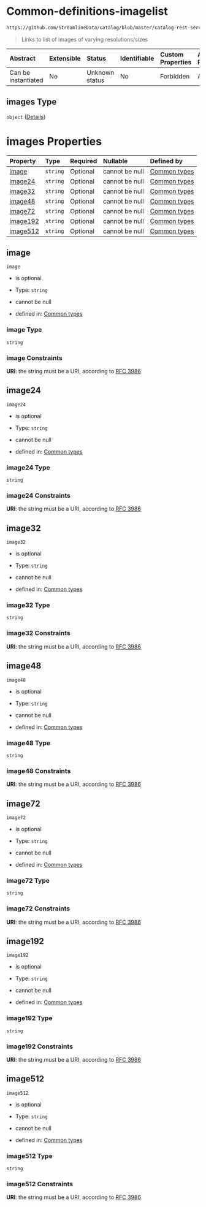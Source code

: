 # Common-definitions-imagelist

```txt
https://github.com/StreamlineData/catalog/blob/master/catalog-rest-service/src/main/resources/json/schema/type/common.json#/definitions/profile/properties/images
```



> Links to list of images of varying resolutions/sizes

| Abstract            | Extensible | Status         | Identifiable | Custom Properties | Additional Properties | Access Restrictions | Defined In                                                     |
| :------------------ | :--------- | :------------- | :----------- | :---------------- | :-------------------- | :------------------ | :------------------------------------------------------------- |
| Can be instantiated | No         | Unknown status | No           | Forbidden         | Allowed               | none                | [common.json*](https://github.com/StreamlineData/catalog/blob/master/catalog-rest-service/src/main/resources/json/schema/type/common.json "open original schema") |

## images Type

`object` ([Details](../Common/common-definitions-imagelist.md))

# images Properties

| Property              | Type     | Required | Nullable       | Defined by                                                                                                                                                                                                                                  |
| :-------------------- | :------- | :------- | :------------- | :------------------------------------------------------------------------------------------------------------------------------------------------------------------------------------------------------------------------------------------ |
| [image](#image)       | `string` | Optional | cannot be null | [Common types](common-definitions-imagelist-properties-image.md "https://github.com/StreamlineData/catalog/blob/master/catalog-rest-service/src/main/resources/json/schema/type/common.json#/definitions/imageList/properties/image")       |
| [image24](#image24)   | `string` | Optional | cannot be null | [Common types](common-definitions-imagelist-properties-image24.md "https://github.com/StreamlineData/catalog/blob/master/catalog-rest-service/src/main/resources/json/schema/type/common.json#/definitions/imageList/properties/image24")   |
| [image32](#image32)   | `string` | Optional | cannot be null | [Common types](common-definitions-imagelist-properties-image32.md "https://github.com/StreamlineData/catalog/blob/master/catalog-rest-service/src/main/resources/json/schema/type/common.json#/definitions/imageList/properties/image32")   |
| [image48](#image48)   | `string` | Optional | cannot be null | [Common types](common-definitions-imagelist-properties-image48.md "https://github.com/StreamlineData/catalog/blob/master/catalog-rest-service/src/main/resources/json/schema/type/common.json#/definitions/imageList/properties/image48")   |
| [image72](#image72)   | `string` | Optional | cannot be null | [Common types](common-definitions-imagelist-properties-image72.md "https://github.com/StreamlineData/catalog/blob/master/catalog-rest-service/src/main/resources/json/schema/type/common.json#/definitions/imageList/properties/image72")   |
| [image192](#image192) | `string` | Optional | cannot be null | [Common types](common-definitions-imagelist-properties-image192.md "https://github.com/StreamlineData/catalog/blob/master/catalog-rest-service/src/main/resources/json/schema/type/common.json#/definitions/imageList/properties/image192") |
| [image512](#image512) | `string` | Optional | cannot be null | [Common types](common-definitions-imagelist-properties-image512.md "https://github.com/StreamlineData/catalog/blob/master/catalog-rest-service/src/main/resources/json/schema/type/common.json#/definitions/imageList/properties/image512") |

## image



`image`

*   is optional

*   Type: `string`

*   cannot be null

*   defined in: [Common types](common-definitions-imagelist-properties-image.md "https://github.com/StreamlineData/catalog/blob/master/catalog-rest-service/src/main/resources/json/schema/type/common.json#/definitions/imageList/properties/image")

### image Type

`string`

### image Constraints

**URI**: the string must be a URI, according to [RFC 3986](https://tools.ietf.org/html/rfc3986 "check the specification")

## image24



`image24`

*   is optional

*   Type: `string`

*   cannot be null

*   defined in: [Common types](common-definitions-imagelist-properties-image24.md "https://github.com/StreamlineData/catalog/blob/master/catalog-rest-service/src/main/resources/json/schema/type/common.json#/definitions/imageList/properties/image24")

### image24 Type

`string`

### image24 Constraints

**URI**: the string must be a URI, according to [RFC 3986](https://tools.ietf.org/html/rfc3986 "check the specification")

## image32



`image32`

*   is optional

*   Type: `string`

*   cannot be null

*   defined in: [Common types](common-definitions-imagelist-properties-image32.md "https://github.com/StreamlineData/catalog/blob/master/catalog-rest-service/src/main/resources/json/schema/type/common.json#/definitions/imageList/properties/image32")

### image32 Type

`string`

### image32 Constraints

**URI**: the string must be a URI, according to [RFC 3986](https://tools.ietf.org/html/rfc3986 "check the specification")

## image48



`image48`

*   is optional

*   Type: `string`

*   cannot be null

*   defined in: [Common types](common-definitions-imagelist-properties-image48.md "https://github.com/StreamlineData/catalog/blob/master/catalog-rest-service/src/main/resources/json/schema/type/common.json#/definitions/imageList/properties/image48")

### image48 Type

`string`

### image48 Constraints

**URI**: the string must be a URI, according to [RFC 3986](https://tools.ietf.org/html/rfc3986 "check the specification")

## image72



`image72`

*   is optional

*   Type: `string`

*   cannot be null

*   defined in: [Common types](common-definitions-imagelist-properties-image72.md "https://github.com/StreamlineData/catalog/blob/master/catalog-rest-service/src/main/resources/json/schema/type/common.json#/definitions/imageList/properties/image72")

### image72 Type

`string`

### image72 Constraints

**URI**: the string must be a URI, according to [RFC 3986](https://tools.ietf.org/html/rfc3986 "check the specification")

## image192



`image192`

*   is optional

*   Type: `string`

*   cannot be null

*   defined in: [Common types](common-definitions-imagelist-properties-image192.md "https://github.com/StreamlineData/catalog/blob/master/catalog-rest-service/src/main/resources/json/schema/type/common.json#/definitions/imageList/properties/image192")

### image192 Type

`string`

### image192 Constraints

**URI**: the string must be a URI, according to [RFC 3986](https://tools.ietf.org/html/rfc3986 "check the specification")

## image512



`image512`

*   is optional

*   Type: `string`

*   cannot be null

*   defined in: [Common types](common-definitions-imagelist-properties-image512.md "https://github.com/StreamlineData/catalog/blob/master/catalog-rest-service/src/main/resources/json/schema/type/common.json#/definitions/imageList/properties/image512")

### image512 Type

`string`

### image512 Constraints

**URI**: the string must be a URI, according to [RFC 3986](https://tools.ietf.org/html/rfc3986 "check the specification")
